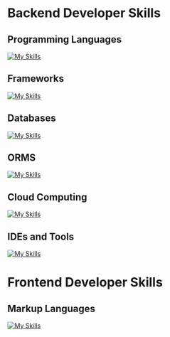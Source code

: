 # Backend Developer Skills

## Programming Languages
[![My Skills](https://skillicons.dev/icons?i=java,ts,javascript,nodejs,py&perline=4)](https://skillicons.dev)

## Frameworks
[![My Skills](https://skillicons.dev/icons?i=spring,express,nestjs&perline=3)](https://skillicons.dev)

## Databases
[![My Skills](https://skillicons.dev/icons?i=mysql,mongodb,postgres,redis&perline=5)](https://skillicons.dev)

## ORMS
[![My Skills](https://skillicons.dev/icons?i=prisma,mongoose&perline=5)](https://skillicons.dev)

## Cloud Computing
[![My Skills](https://skillicons.dev/icons?i=aws,gcp&perline=5)](https://skillicons.dev)

## IDEs and Tools
[![My Skills](https://skillicons.dev/icons?i=vite,git,github,visualstudio,vscode,docker&perline=3)](https://skillicons.dev)

# Frontend Developer Skills

## Markup Languages
[![My Skills](https://skillicons.dev/icons?i=figma,html,css,bootstrap,sass,tailwind,styledcomponents,materialui&perline=4)](https://skillicons.dev)
